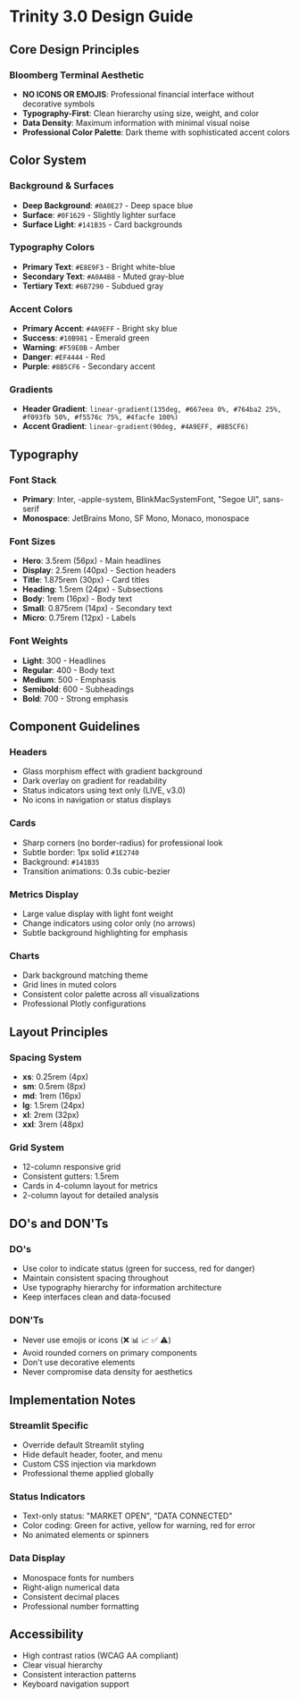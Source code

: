 # Trinity 3.0 Design Guide

## Core Design Principles

### Bloomberg Terminal Aesthetic
- **NO ICONS OR EMOJIS**: Professional financial interface without decorative symbols
- **Typography-First**: Clean hierarchy using size, weight, and color
- **Data Density**: Maximum information with minimal visual noise
- **Professional Color Palette**: Dark theme with sophisticated accent colors

## Color System

### Background & Surfaces
- **Deep Background**: `#0A0E27` - Deep space blue
- **Surface**: `#0F1629` - Slightly lighter surface
- **Surface Light**: `#141B35` - Card backgrounds

### Typography Colors
- **Primary Text**: `#E8E9F3` - Bright white-blue
- **Secondary Text**: `#A0A4B8` - Muted gray-blue
- **Tertiary Text**: `#6B7290` - Subdued gray

### Accent Colors
- **Primary Accent**: `#4A9EFF` - Bright sky blue
- **Success**: `#10B981` - Emerald green
- **Warning**: `#F59E0B` - Amber
- **Danger**: `#EF4444` - Red
- **Purple**: `#8B5CF6` - Secondary accent

### Gradients
- **Header Gradient**: `linear-gradient(135deg, #667eea 0%, #764ba2 25%, #f093fb 50%, #f5576c 75%, #4facfe 100%)`
- **Accent Gradient**: `linear-gradient(90deg, #4A9EFF, #8B5CF6)`

## Typography

### Font Stack
- **Primary**: Inter, -apple-system, BlinkMacSystemFont, "Segoe UI", sans-serif
- **Monospace**: JetBrains Mono, SF Mono, Monaco, monospace

### Font Sizes
- **Hero**: 3.5rem (56px) - Main headlines
- **Display**: 2.5rem (40px) - Section headers
- **Title**: 1.875rem (30px) - Card titles
- **Heading**: 1.5rem (24px) - Subsections
- **Body**: 1rem (16px) - Body text
- **Small**: 0.875rem (14px) - Secondary text
- **Micro**: 0.75rem (12px) - Labels

### Font Weights
- **Light**: 300 - Headlines
- **Regular**: 400 - Body text
- **Medium**: 500 - Emphasis
- **Semibold**: 600 - Subheadings
- **Bold**: 700 - Strong emphasis

## Component Guidelines

### Headers
- Glass morphism effect with gradient background
- Dark overlay on gradient for readability
- Status indicators using text only (LIVE, v3.0)
- No icons in navigation or status displays

### Cards
- Sharp corners (no border-radius) for professional look
- Subtle border: 1px solid `#1E2740`
- Background: `#141B35`
- Transition animations: 0.3s cubic-bezier

### Metrics Display
- Large value display with light font weight
- Change indicators using color only (no arrows)
- Subtle background highlighting for emphasis

### Charts
- Dark background matching theme
- Grid lines in muted colors
- Consistent color palette across all visualizations
- Professional Plotly configurations

## Layout Principles

### Spacing System
- **xs**: 0.25rem (4px)
- **sm**: 0.5rem (8px)
- **md**: 1rem (16px)
- **lg**: 1.5rem (24px)
- **xl**: 2rem (32px)
- **xxl**: 3rem (48px)

### Grid System
- 12-column responsive grid
- Consistent gutters: 1.5rem
- Cards in 4-column layout for metrics
- 2-column layout for detailed analysis

## DO's and DON'Ts

### DO's
- Use color to indicate status (green for success, red for danger)
- Maintain consistent spacing throughout
- Use typography hierarchy for information architecture
- Keep interfaces clean and data-focused

### DON'Ts
- Never use emojis or icons (❌ 📊 📈 ✅ ⚠️)
- Avoid rounded corners on primary components
- Don't use decorative elements
- Never compromise data density for aesthetics

## Implementation Notes

### Streamlit Specific
- Override default Streamlit styling
- Hide default header, footer, and menu
- Custom CSS injection via markdown
- Professional theme applied globally

### Status Indicators
- Text-only status: "MARKET OPEN", "DATA CONNECTED"
- Color coding: Green for active, yellow for warning, red for error
- No animated elements or spinners

### Data Display
- Monospace fonts for numbers
- Right-align numerical data
- Consistent decimal places
- Professional number formatting

## Accessibility
- High contrast ratios (WCAG AA compliant)
- Clear visual hierarchy
- Consistent interaction patterns
- Keyboard navigation support
